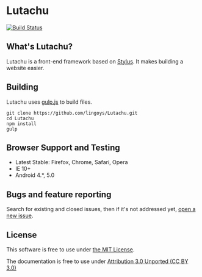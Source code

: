 Lutachu
===
[![Build Status](https://travis-ci.org/lingoys/Lutachu.svg?branch=master)](https://travis-ci.org/lingoys/Lutachu)

## What's Lutachu?
Lutachu is a front-end framework based on [Stylus](https://github.com/stylus/stylus). It makes building a website easier.

## Building
Lutachu uses [gulp.js](http://gulpjs.com) to build files.

```
git clone https://github.com/lingoys/Lutachu.git
cd Lutachu
npm install
gulp
```

## Browser Support and Testing
* Latest Stable: Firefox, Chrome, Safari, Opera
* IE 10+
* Android 4.*, 5.0

## Bugs and feature reporting
Search for existing and closed issues, then if it's not addressed yet, [open a new issue](https://github.com/lingoys/lutachu/issues/new).

## License
This software is free to use under [the MIT License](https://github.com/lingoys/lutachu/blob/master/LICENSE).

The documentation is free to use under [Attribution 3.0 Unported (CC BY 3.0)](http://creativecommons.org/licenses/by/3.0/) 
